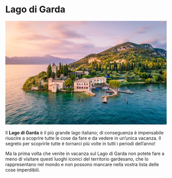 # Lago di Garda

![Foto del lago di Garda](lago-di-garda.jpg)

Il **Lago di Garda** è il più grande lago italiano; di conseguenza è impensabile riuscire a scoprire tutte le cose da fare e da vedere in un’unica vacanza. Il segreto per scoprirle tutte è tornarci più volte in tutti i periodi dell’anno!

Ma la prima volta che venite in vacanza sul Lago di Garda non potete fare a meno di visitare questi luoghi iconici del territorio gardesano, che lo rappresentano nel mondo e non possono mancare nella vostra lista delle cose imperdibili.

